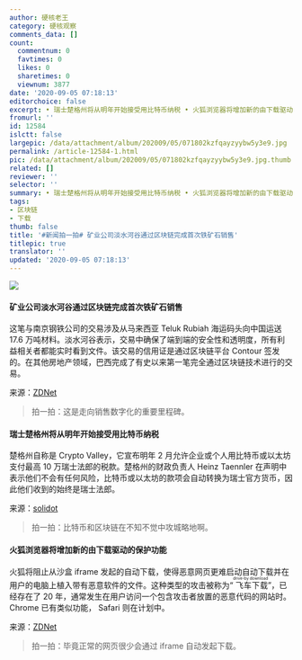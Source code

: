 ```yaml
---
author: 硬核老王
category: 硬核观察
comments_data: []
count:
  commentnum: 0
  favtimes: 0
  likes: 0
  sharetimes: 0
  viewnum: 3877
date: '2020-09-05 07:18:13'
editorchoice: false
excerpt: • 瑞士楚格州将从明年开始接受用比特币纳税 • 火狐浏览器将增加新的由下载驱动的保护功能
fromurl: ''
id: 12584
islctt: false
largepic: /data/attachment/album/202009/05/071802kzfqayzyybw5y3e9.jpg
permalink: /article-12584-1.html
pic: /data/attachment/album/202009/05/071802kzfqayzyybw5y3e9.jpg.thumb.jpg
related: []
reviewer: ''
selector: ''
summary: • 瑞士楚格州将从明年开始接受用比特币纳税 • 火狐浏览器将增加新的由下载驱动的保护功能
tags:
- 区块链
- 下载
thumb: false
title: '#新闻拍一拍# 矿业公司淡水河谷通过区块链完成首次铁矿石销售'
titlepic: true
translator: ''
updated: '2020-09-05 07:18:13'
---
```


![](/data/attachment/album/202009/05/071802kzfqayzyybw5y3e9.jpg)


#### 矿业公司淡水河谷通过区块链完成首次铁矿石销售


这笔与南京钢铁公司的交易涉及从马来西亚 Teluk Rubiah 海运码头向中国运送 17.6 万吨材料。淡水河谷表示，交易中确保了端到端的安全性和透明度，所有利益相关者都能实时看到文件。该交易的信用证是通过区块链平台 Contour 签发的。在其他房地产领域，巴西完成了有史以来第一笔完全通过区块链技术进行的交易。


来源：[ZDNet](https://www.zdnet.com/article/mining-firm-vale-completes-first-iron-ore-sale-via-blockchain/ "https://www.zdnet.com/article/mining-firm-vale-completes-first-iron-ore-sale-via-blockchain/")



> 
> 拍一拍：这是走向销售数字化的重要里程碑。
> 
> 
> 


#### 瑞士楚格州将从明年开始接受用比特币纳税


楚格州自称是 Crypto Valley，它宣布明年 2 月允许企业或个人用比特币或以太坊支付最高 10 万瑞士法郎的税款。楚格州的财政负责人 Heinz Taennler 在声明中表示他们不会有任何风险，比特币或以太坊的款项会自动转换为瑞士官方货币，因此他们收到的始终是瑞士法郎。


来源：[solidot](https://www.solidot.org/story?sid=65440 "https://www.solidot.org/story?sid=65440")



> 
> 拍一拍：比特币和区块链在不知不觉中攻城略地啊。
> 
> 
> 


#### 火狐浏览器将增加新的由下载驱动的保护功能


火狐将阻止从沙盒 iframe 发起的自动下载，使得恶意网页更难启动自动下载并在用户的电脑上植入带有恶意软件的文件。这种类型的攻击被称为“<ruby> 飞车下载 <rt>  drive-by download </rt></ruby>”，已经存在了 20 年，通常发生在用户访问一个包含攻击者放置的恶意代码的网站时。Chrome 已有类似功能， Safari 则在计划中。


来源：[ZDNet](https://www.zdnet.com/article/firefox-will-add-a-new-drive-by-download-protection/ "https://www.zdnet.com/article/firefox-will-add-a-new-drive-by-download-protection/")



> 
> 拍一拍：毕竟正常的网页很少会通过 iframe 自动发起下载。
> 
> 
>